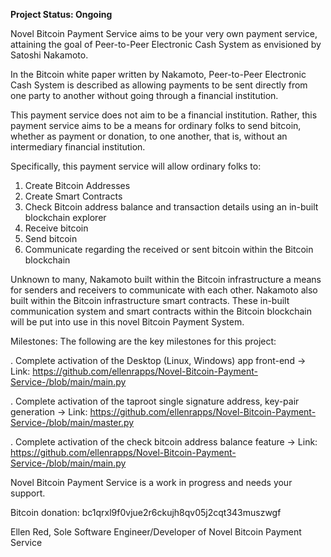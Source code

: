 **Project Status: Ongoing**

Novel Bitcoin Payment Service aims to be your very own payment service, attaining the goal of Peer-to-Peer Electronic Cash System as envisioned by Satoshi Nakamoto.

In the Bitcoin white paper written by Nakamoto, Peer-to-Peer Electronic Cash System is described as allowing payments to be sent directly from one party to another without going through a financial institution.

This payment service does not aim to be a financial institution. Rather, this payment service aims to be a means for ordinary folks to send bitcoin, whether as payment or donation, to one another, that is, without an intermediary financial institution.

Specifically, this payment service will allow ordinary folks to:
1. Create Bitcoin Addresses
2. Create Smart Contracts
3. Check Bitcoin address balance and transaction details using an in-built blockchain explorer
4. Receive bitcoin
5. Send bitcoin 
6. Communicate regarding the received or sent bitcoin within the Bitcoin blockchain

Unknown to many, Nakamoto built within the Bitcoin infrastructure a means for senders and receivers to communicate with each other. Nakamoto also built within the Bitcoin infrastructure smart contracts. These in-built communication system and smart contracts within the Bitcoin blockchain will be put into use in this novel Bitcoin Payment System.

Milestones:
The following are the key milestones for this project:

. Complete activation of the Desktop (Linux, Windows) app front-end -> Link: https://github.com/ellenrapps/Novel-Bitcoin-Payment-Service-/blob/main/main.py

. Complete activation of the taproot single signature address, key-pair generation -> Link: https://github.com/ellenrapps/Novel-Bitcoin-Payment-Service-/blob/main/master.py

. Complete activation of the check bitcoin address balance feature -> Link: https://github.com/ellenrapps/Novel-Bitcoin-Payment-Service-/blob/main/main.py

Novel Bitcoin Payment Service is a work in progress and needs your support.  

Bitcoin donation: bc1qrxl9f0vjue2r6ckujh8qv05j2cqt343muszwgf

Ellen Red, Sole Software Engineer/Developer of Novel Bitcoin Payment Service 


